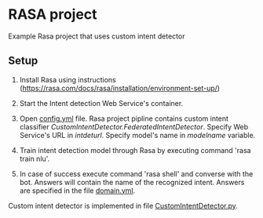 # RASA project
Example Rasa project that uses custom intent detector

## Setup
1. Install Rasa using instructions (https://rasa.com/docs/rasa/installation/environment-set-up/)

2. Start the Intent detection Web Service's container. 

3. Open [config.yml](config.yml) file. Rasa project pipline contains custom intent classifier *CustomIntentDetector.FederatedIntentDetector*. Specify Web Service's URL in *intdeturl*. Specify model's name in *modelname* variable.

4. Train intent detection model through Rasa by executing command 'rasa train nlu'.

5. In case of success execute command 'rasa shell' and converse with the bot. Answers will contain the name of the recognized intent. Answers are specified in the file [domain.yml](domain.yml).

Custom intent detector is implemented in file [CustomIntentDetector.py](CustomIntentDetector.py).

